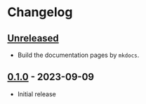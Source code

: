 # Changelog

## [Unreleased]

- Build the documentation pages by `mkdocs`.

## [0.1.0] - 2023-09-09

- Initial release

[unreleased]: https://github.com/sankichi92/tellus-traveler-python/compare/v0.1.0...HEAD
[0.1.0]: https://github.com/sankichi92/tellus-traveler-python/releases/tag/v0.1.0
